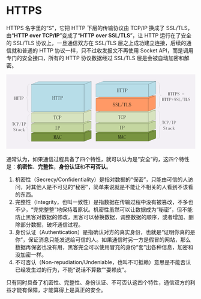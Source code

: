 # HTTPS

HTTPS 名字里的“S”，它把 HTTP 下层的传输协议由 TCP/IP 换成了 SSL/TLS，由“**HTTP over TCP/IP**”变成了“**HTTP over SSL/TLS**”，让 HTTP 运行在了安全的 SSL/TLS 协议上，一旦通信双方在 SSL/TLS 层之上成功建立连接，后续的通信就和普通的 HTTP 协议一样，只不过收发报文不再使用 Socket API，而是调用专门的安全接口，所有的 HTTP 协议数据经过 SSL/TLS 层是会被自动加密和解密。

![https](/resources/https.png)

通常认为，如果通信过程具备了四个特性，就可以认为是“安全”的，这四个特性是：**机密性**、**完整性**，**身份认证**和**不可否认**。

1. 机密性（Secrecy/Confidentiality）是指对数据的“保密”，只能由可信的人访问，对其他人是不可见的“秘密”，简单来说就是不能让不相关的人看到不该看的东西。
2. 完整性（Integrity，也叫一致性）是指数据在传输过程中没有被篡改，不多也不少，“完完整整”地保持着原状。机密性虽然可以让数据成为“秘密”，但不能防止黑客对数据的修改，黑客可以替换数据，调整数据的顺序，或者增加、删除部分数据，破坏通信过程。
3. 身份认证（Authentication）是指确认对方的真实身份，也就是“证明你真的是你”，保证消息只能发送给可信的人。如果通信时另一方是假冒的网站，那么数据再保密也没有用，黑客完全可以使用冒充的身份“套”出各种信息，加密和没加密一样。
4. 不可否认（Non-repudiation/Undeniable，也叫不可抵赖）意思是不能否认已经发生过的行为，不能“说话不算数”“耍赖皮”。

只有同时具备了机密性、完整性、身份认证、不可否认这四个特性，通信双方的利益才能有保障，才能算得上是真正的安全。
